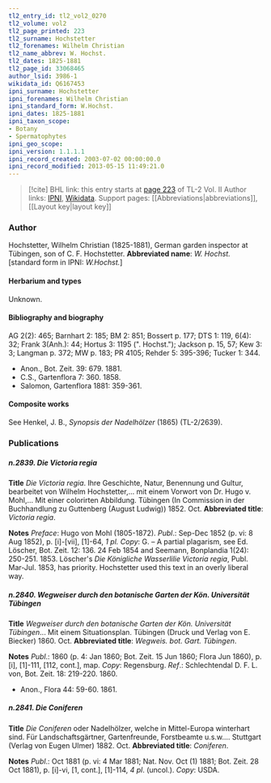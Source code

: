 ```yaml
---
tl2_entry_id: tl2_vol2_0270
tl2_volume: vol2
tl2_page_printed: 223
tl2_surname: Hochstetter
tl2_forenames: Wilhelm Christian
tl2_name_abbrev: W. Hochst.
tl2_dates: 1825-1881
tl2_page_id: 33068465
author_lsid: 3986-1
wikidata_id: Q6167453
ipni_surname: Hochstetter
ipni_forenames: Wilhelm Christian
ipni_standard_form: W.Hochst.
ipni_dates: 1825-1881
ipni_taxon_scope: 
- Botany
- Spermatophytes
ipni_geo_scope: 
ipni_version: 1.1.1.1
ipni_record_created: 2003-07-02 00:00:00.0
ipni_record_modified: 2013-05-15 11:49:21.0
---
```


> [!cite] BHL link: this entry starts at [page 223](https://www.biodiversitylibrary.org/page/33068465) of TL-2 Vol. II
> Author links: [IPNI](https://www.ipni.org/a/3986-1), [Wikidata](https://www.wikidata.org/wiki/Q6167453). Support pages: [[Abbreviations|abbreviations]], [[Layout key|layout key]]

### Author

Hochstetter, Wilhelm Christian (1825-1881), German garden inspector at Tübingen, son of C. F. Hochstetter. 
**Abbreviated name**: *W. Hochst.* \[standard form in IPNI: *W.Hochst.*\]

#### Herbarium and types

Unknown.

#### Bibliography and biography

AG 2(2): 465; Barnhart 2: 185; BM 2: 851; Bossert p. 177; DTS 1: 119, 6(4): 32; Frank 3(Anh.): 44; Hortus 3: 1195 (". Hochst."); Jackson p. 15, 57; Kew 3: 3; Langman p. 372; MW p. 183; PR 4105; Rehder 5: 395-396; Tucker 1: 344.
- Anon., Bot. Zeit. 39: 679. 1881.
- C.S., Gartenflora 7: 360. 1858.
- Salomon, Gartenflora 1881: 359-361.

#### Composite works

See Henkel, J. B., *Synopsis der Nadelhölzer* (1865) (TL-2/2639).

### Publications

##### n.2839. Die Victoria regia

**Title**
*Die Victoria regia*. Ihre Geschichte, Natur, Benennung und Gultur, bearbeitet von Wilhelm Hochstetter,... mit einem Vorwort von Dr. Hugo v. Mohl,... Mit einer colorirten Abbildung. Tübingen (In Commission in der Buchhandlung zu Guttenberg (August Ludwig)) 1852. Oct.
**Abbreviated title**: *Victoria regia*.

**Notes**
*Preface*: Hugo von Mohl (1805-1872).
*Publ*.: Sep-Dec 1852 (p. vi: 8 Aug 1852), p. \[i\]-\[vii\], \[1\]-64, *1 pl. Copy*: G. – A partial plagarism, see Ed. Löscher, Bot. Zeit. 12: 136. 24 Feb 1854 and Seemann, Bonplandia 1(24): 250-251. 1853. Löscher's *Die Königliche Wasserlilie Victoria regia*, Publ. Mar-Jul. 1853, has priority. Hochstetter used this text in an overly liberal way.

##### n.2840. Wegweiser durch den botanische Garten der Kön. Universität Tübingen

**Title**
*Wegweiser durch den botanische Garten der Kön. Universität Tübingen*... Mit einem Situationsplan. Tübingen (Druck und Verlag von E. Biecker) 1860. Oct.
**Abbreviated title**: *Wegweis. bot. Gart. Tübingen*.

**Notes**
*Publ*.: 1860 (p. 4: Jan 1860; Bot. Zeit. 15 Jun 1860; Flora Jun 1860), p. \[i\], \[1\]-111, \[112, cont.\], map. *Copy*: Regensburg.
*Ref*.: Schlechtendal D. F. L. von, Bot. Zeit. 18: 219-220. 1860.
- Anon., Flora 44: 59-60. 1861.

##### n.2841. Die Coniferen

**Title**
*Die Coniferen* oder Nadelhölzer, welche in Mittel-Europa winterhart sind. Für Landschaftsgärtner, Gartenfreunde, Forstbeamte u.s.w.... Stuttgart (Verlag von Eugen Ulmer) 1882. Oct.
**Abbreviated title**: *Coniferen*.

**Notes**
*Publ*.: Oct 1881 (p. vi: 4 Mar 1881; Nat. Nov. Oct (1) 1881; Bot. Zeit. 28 Oct 1881), p. \[i\]-vi, \[1, cont.\], \[1\]-114, *4 pl*. (uncol.). *Copy*: USDA.

